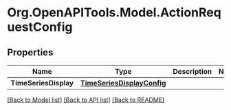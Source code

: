# Org.OpenAPITools.Model.ActionRequestConfig

## Properties

Name | Type | Description | Notes
------------ | ------------- | ------------- | -------------
**TimeSeriesDisplay** | [**TimeSeriesDisplayConfig**](TimeSeriesDisplayConfig.md) |  | 

[[Back to Model list]](../README.md#documentation-for-models) [[Back to API list]](../README.md#documentation-for-api-endpoints) [[Back to README]](../README.md)

